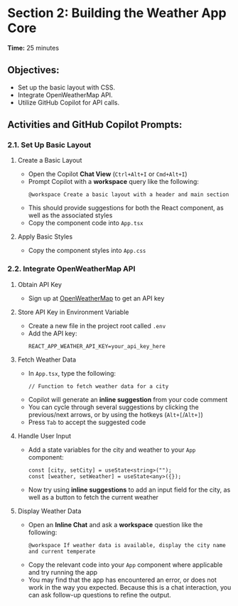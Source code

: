 # Section 2: Building the Weather App Core

**Time:** 25 minutes


## Objectives:

*   Set up the basic layout with CSS.
*   Integrate OpenWeatherMap API.
*   Utilize GitHub Copilot for API calls.


## Activities and GitHub Copilot Prompts:


### 2.1. Set Up Basic Layout

1.  Create a Basic Layout
    *   Open the Copilot **Chat View** (`Ctrl+Alt+I` or `Cmd+Alt+I`)
    *   Prompt Copilot with a **workspace** query like the following:
        ```
        @workspace Create a basic layout with a header and main section
        ```
    *   This should provide suggestions for both the React component, as well as the associated styles
    *   Copy the component code into `App.tsx`
        
2.  Apply Basic Styles
    *   Copy the component styles into `App.css`


### 2.2. Integrate OpenWeatherMap API

1.  Obtain API Key
    *   Sign up at [OpenWeatherMap](https://openweathermap.org/) to get an API key

2.  Store API Key in Environment Variable
    *   Create a new file in the project root called `.env`
    *   Add the API key:
        ```env
        REACT_APP_WEATHER_API_KEY=your_api_key_here
        ```
        
3.  Fetch Weather Data
    *   In `App.tsx`, type the following:
        ```tsx
        // Function to fetch weather data for a city
        ```
    *   Copilot will generate an **inline suggestion** from your code comment
    *   You can cycle through several suggestions by clicking the previous/next arrows, or by using the hotkeys (`Alt+[`/`Alt+]`)
    *   Press `Tab` to accept the suggested code
        
4.  Handle User Input
    *   Add a state variables for the city and weather to your `App` component:
        ```tsx
        const [city, setCity] = useState<string>("");
        const [weather, setWeather] = useState<any>({});
        ```
    *   Now try using **inline suggestions** to add an input field for the city, as well as a button to fetch the current weather

5.  Display Weather Data
    *   Open an **Inline Chat** and ask a **workspace** question like the following:
        ```
        @workspace If weather data is available, display the city name and current temperate
        ```
    *   Copy the relevant code into your `App` component where applicable and try running the app
    *   You may find that the app has encountered an error, or does not work in the way you expected. Because this is a chat interaction, you can ask follow-up questions to refine the output.

